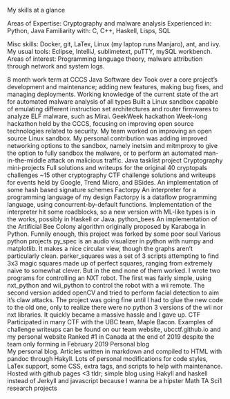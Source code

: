 My skills at a glance

Areas of Expertise: Cryptography and malware analysis
Experienced in: Python, Java
Familiarity with: C, C++, Haskell, Lisps, SQL

Misc skills: Docker, git, LaTex, Linux (my laptop runs Manjaro), ant, and ivy.
My usual tools: Eclipse, IntelliJ, sublimetext, puTTY, mySQL workbench.
Areas of interest: Programming language theory, malware attribution through network and system logs.

8 month work term at CCCS
Java Software dev
Took over a core project’s development and maintenance;  adding new features, making bug fixes, and managing deployments.
Working knowledge of the current state of the art for automated malware analysis of all types
Built a Linux sandbox capable of emulating different instruction set architectures and router firmwares to analyze ELF malware, such as Mirai.
GeekWeek hackathon
Week-long hackathon held by the CCCS, focusing on improving open source technologies related to security.
My team worked on improving an open source Linux sandbox. My personal contribution was adding improved networking options to the sandbox, namely inetsim and mitmproxy to give the option to fully sandbox the malware, or to perform an automated man-in-the-middle attack on malicious traffic.
Java tasklist project
Cryptography mini-projects
Full solutions and writeups for the original 40 cryptopals challenges
~15 other cryptography CTF challenge solutions and writeups for events held by Google, Trend Micro, and BSides.
An implementation of some hash based signature schemes 
Factorpy
An interpreter for a programming language of my design
Factorpy is a dataflow programming language, using concurrent-by-default functions.
Implementation of the interpreter hit some roadblocks, so a new version with ML-like types is in the works, possibly in Haskell or Java.
python_bees
An implementation of the Artificial Bee Colony algorithm originally proposed by Karaboga in Python.
Funnily enough, this project was forked by some poor soul
Various python projects
py_spec is an audio visualizer in python with numpy and matplotlib. It makes a nice circular view, though the graphs aren’t particularly clean.
parker_squares was a set of 3 scripts attempting to find 3x3 magic squares made up of perfect squares, ranging from extremely naive to somewhat clever. But in the end none of them worked.
I wrote two programs for controlling an NXT robot. The first was fairly simple, using nxt_python and wii_python to control the robot with a wii remote. The second version added openCV and tried to perform facial detection to aim it’s claw attacks.
The project was going fine until I had to glue the new code to the old one, only to realize there were no python 3 versions of the wii nor nxt libraries. It quickly became a massive hassle and I gave up.
CTF 
Participated in many CTF with the UBC team, Maple Bacon.
Examples of challenge writeups can be found on our team website, ubcctf.github.io and my personal website
Ranked #1 in Canada at the end of 2019 despite the team only forming in February 2019
Personal blog    
My personal blog. Articles written in markdown and compiled to HTML with pandoc through Hakyll. Lots of personal modifications for code styles, LaTex support, some CSS, extra tags, and scripts to help with maintenance. Hosted with github pages <3 
tldr; simple blog using Hakyll and haskell instead of Jerkyll and javascript because I wanna be a hipster
Math TA
Sci1 research projects
